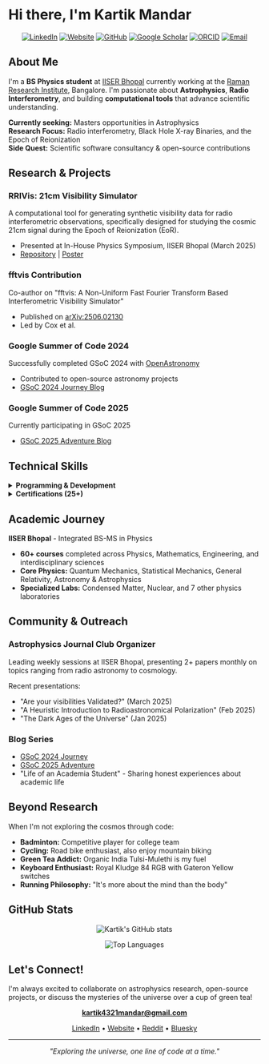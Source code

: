 # Hi there, I'm Kartik Mandar

<div align="center">
  
  [![LinkedIn](https://img.shields.io/badge/-LinkedIn-0A66C2?style=flat&logo=linkedin&logoColor=white)](https://linkedin.com/in/kartikmandar)
  [![Website](https://img.shields.io/badge/-Website-000000?style=flat&logo=vercel&logoColor=white)](https://kartikmandar.com)
  [![GitHub](https://img.shields.io/badge/-GitHub-181717?style=flat&logo=github&logoColor=white)](https://github.com/kartikmandar)
  [![Google Scholar](https://img.shields.io/badge/-Google%20Scholar-4285F4?style=flat&logo=google-scholar&logoColor=white)](https://scholar.google.com/citations?user=YOUR_ID)
  [![ORCID](https://img.shields.io/badge/-ORCID-A6CE39?style=flat&logo=orcid&logoColor=white)](https://orcid.org/0009-0002-6037-4613)
  [![Email](https://img.shields.io/badge/-Email-EA4335?style=flat&logo=gmail&logoColor=white)](mailto:kartik4321mandar@gmail.com)
  
</div>

## About Me

I'm a **BS Physics student** at [IISER Bhopal](https://www.iiserb.ac.in/) currently working at the [Raman Research Institute](https://www.rri.res.in/), Bangalore. I'm passionate about **Astrophysics**, **Radio Interferometry**, and building **computational tools** that advance scientific understanding.

**Currently seeking:** Masters opportunities in Astrophysics  
**Research Focus:** Radio interferometry, Black Hole X-ray Binaries, and the Epoch of Reionization  
**Side Quest:** Scientific software consultancy & open-source contributions

## Research & Projects

### RRIVis: 21cm Visibility Simulator
A computational tool for generating synthetic visibility data for radio interferometric observations, specifically designed for studying the cosmic 21cm signal during the Epoch of Reionization (EoR).
- Presented at In-House Physics Symposium, IISER Bhopal (March 2025)
- [Repository](#) | [Poster](#)

### fftvis Contribution
Co-author on "fftvis: A Non-Uniform Fast Fourier Transform Based Interferometric Visibility Simulator"
- Published on [arXiv:2506.02130](https://arxiv.org/abs/2506.02130)
- Led by Cox et al.

### Google Summer of Code 2024
Successfully completed GSoC 2024 with [OpenAstronomy](https://openastronomy.org/)
- Contributed to open-source astronomy projects
- [GSoC 2024 Journey Blog](https://gsoc2024.blogspot.com/)

### Google Summer of Code 2025
Currently participating in GSoC 2025
- [GSoC 2025 Adventure Blog](https://gsoc2025.blogspot.com/)

## Technical Skills

<details>
<summary><b>Programming & Development</b></summary>

- **Languages:** Python, MATLAB, JavaScript/TypeScript, SQL
- **Web:** Next.js, React, Three.js, TailwindCSS
- **Tools:** Git, Docker, Command Line, Server Management
- **Scientific:** NumPy, SciPy, Matplotlib, Astropy

</details>

<details>
<summary><b>Certifications (25+)</b></summary>

- Deep Learning & Machine Learning (MATLAB)
- Supervised & Advanced Learning Algorithms (Andrew Ng)
- Signal Processing & Computer Vision
- Full Stack Web Development
- Summer Analytics 24 (IIT Guwahati)
- AICTE-Mathworks Internship

</details>

## Academic Journey

**IISER Bhopal** - Integrated BS-MS in Physics  
- **60+ courses** completed across Physics, Mathematics, Engineering, and interdisciplinary sciences
- **Core Physics:** Quantum Mechanics, Statistical Mechanics, General Relativity, Astronomy & Astrophysics
- **Specialized Labs:** Condensed Matter, Nuclear, and 7 other physics laboratories

## Community & Outreach

### Astrophysics Journal Club Organizer
Leading weekly sessions at IISER Bhopal, presenting 2+ papers monthly on topics ranging from radio astronomy to cosmology.

Recent presentations:
- "Are your visibilities Validated?" (March 2025)
- "A Heuristic Introduction to Radioastronomical Polarization" (Feb 2025)
- "The Dark Ages of the Universe" (Jan 2025)

### Blog Series
- [GSoC 2024 Journey](https://gsoc2024.blogspot.com/)
- [GSoC 2025 Adventure](https://gsoc2025.blogspot.com/)
- "Life of an Academia Student" - Sharing honest experiences about academic life

## Beyond Research

When I'm not exploring the cosmos through code:

- **Badminton:** Competitive player for college team
- **Cycling:** Road bike enthusiast, also enjoy mountain biking  
- **Green Tea Addict:** Organic India Tulsi-Mulethi is my fuel
- **Keyboard Enthusiast:** Royal Kludge 84 RGB with Gateron Yellow switches
- **Running Philosophy:** "It's more about the mind than the body"

## GitHub Stats

<div align="center">
  
  ![Kartik's GitHub stats](https://github-readme-stats.vercel.app/api?username=kartikmandar&show_icons=true&theme=dark)
  
  ![Top Languages](https://github-readme-stats.vercel.app/api/top-langs/?username=kartikmandar&layout=compact&theme=dark)
  
</div>

## Let's Connect!

I'm always excited to collaborate on astrophysics research, open-source projects, or discuss the mysteries of the universe over a cup of green tea!

<div align="center">
  
  **[kartik4321mandar@gmail.com](mailto:kartik4321mandar@gmail.com)**
  
  [LinkedIn](https://linkedin.com/in/kartikmandar) • [Website](https://kartikmandar.com) • [Reddit](https://reddit.com/u/kartikmandar) • [Bluesky](https://kartikmandar.bsky.social)
  
</div>

---

<div align="center">
  <i>"Exploring the universe, one line of code at a time."</i>
</div>
